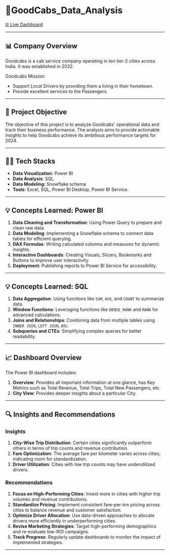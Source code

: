 # 🚖GoodCabs_Data_Analysis

[🌐 Live Dashboard]()

---

## 📊 Company Overview

Goodcabs is a cab service company operating in ten tier-2 cities across India.
It was established in 2022.

Goodcabs Mission:
* Support Local Drivers by providing them a living in their hometown.
* Provide excellent services to the Passengers.
  
---

## 🎯 Project Objective
The objective of this project is to analyze Goodcabs' operational data and track their business performance.
The analysis aims to provide actionable insights to help Goodcabs achieve its ambitious performance targets for 2024.

---

## 👩‍💻 Tech Stacks

- **Data Visualization**: Power BI  
- **Data Analysis**: SQL  
- **Data Modeling**: Snowflake schema  
- **Tools**: Excel, SQL, Power BI Desktop, Power BI Service.

---

## 💡 Concepts Learned: Power BI

1. **Data Cleaning and Transformation**: Using Power Query to prepare and clean raw data.  
2. **Data Modeling**: Implementing a Snowflake schema to connect data tables for efficient querying.  
3. **DAX Formulas**: Writing calculated columns and measures for dynamic insights.  
4. **Interactive Dashboards**: Creating Visuals, Slicers, Bookmarks and Buttons to improve user interactivity.  
5. **Deployment**: Publishing reports to Power BI Service for accessibility.

---

## 💡 Concepts Learned: SQL

1. **Data Aggregation**: Using functions like `SUM`, `AVG`, and `COUNT` to summarize data.  
2. **Window Functions**: Leveraging functions like `DENSE_RANK` and `RANK` for advanced calculations.  
3. **Joins and Relationships**: Combining data from multiple tables using `INNER JOIN`, `LEFT JOIN`, etc.  
4. **Subqueries and CTEs**: Simplifying complex queries for better readability.  

---

## 📈 Dashboard Overview

The Power BI dashboard includes:
1. **Overview**: Provides all important information at one glance, has Key Metrics such as Total Revenue, Total Trips, Total New Passengers, etc.
2. **City View**: Provides deeper insights about a particular City.  

---

## 🔍 Insights and Recommendations

### Insights
1. **City-Wise Trip Distribution**: Certain cities significantly outperform others in terms of trip counts and revenue contribution.
2. **Fare Optimization**: The average fare per kilometer varies across cities, indicating room for standardization.
3. **Driver Utilization**: Cities with low trip counts may have underutilized drivers.

### Recommendations
1. **Focus on High-Performing Cities**: Invest more in cities with higher trip volumes and revenue contributions.  
2. **Standardize Pricing**: Implement consistent fare-per-km pricing across cities to balance revenue and customer satisfaction.  
3. **Optimize Driver Allocation**: Use data-driven approaches to allocate drivers more efficiently in underperforming cities.  
4. **Revise Marketing Strategies**: Target high-performing demographics and re-evaluate low-ROI campaigns.  
5. **Track Progress**: Regularly update dashboards to monitor the impact of implemented strategies.

---

